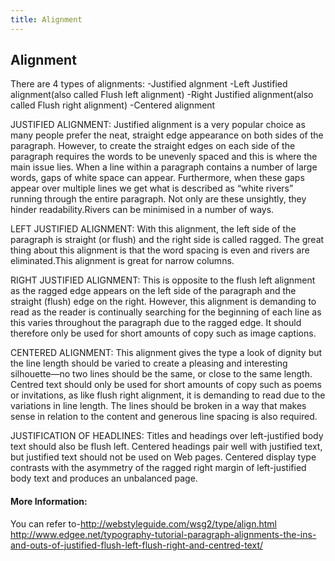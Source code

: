 ```yaml
---
title: Alignment
---
```

## Alignment
There are 4 types of alignments:
-Justified algnment
-Left Justified alignment(also called Flush left alignment)
-Right Justified alignment(also called Flush right alignment)
-Centered alignment

JUSTIFIED ALIGNMENT:
      Justified alignment is a very popular choice as many people prefer the neat, straight edge appearance on both sides of the paragraph. However, to create the straight edges on each side of the paragraph requires the words to be unevenly spaced and this is where the main issue lies. When a line within a paragraph contains a number of large words, gaps of white space can appear. Furthermore, when these gaps appear over multiple lines we get what is described as “white rivers” running through the entire paragraph. Not only are these unsightly, they hinder readability.Rivers can be minimised in a number of ways. 
      
LEFT JUSTIFIED ALIGNMENT:
      With this alignment, the left side of the paragraph is straight (or flush) and the right side is called ragged. The great thing about this alignment is that the word spacing is even and rivers are eliminated.This alignment is great for narrow columns.
      
RIGHT JUSTIFIED ALIGNMENT:
      This is opposite to the flush left alignment as the ragged edge appears on the left side of the paragraph and the straight (flush) edge on the right. However, this alignment is demanding to read as the reader is continually searching for the beginning of each line as this varies throughout the paragraph due to the ragged edge. It should therefore only be used for short amounts of copy such as image captions.
     
CENTERED ALIGNMENT:
       This alignment gives the type a look of dignity but the line length should be varied to create a pleasing and interesting silhouette—no two lines should be the same, or close to the same length. Centred text should only be used for short amounts of copy such as poems or invitations, as like flush right alignment, it is demanding to read due to the variations in line length. The lines should be broken in a way that makes sense in relation to the content and generous line spacing is also required.
      
JUSTIFICATION OF HEADLINES:
      Titles and headings over left-justified body text should also be flush left. Centered headings pair well with justified text, but justified text should not be used on Web pages. Centered display type contrasts with the asymmetry of the ragged right margin of left-justified body text and produces an unbalanced page.

#### More Information:
You can refer to-http://webstyleguide.com/wsg2/type/align.html
                  http://www.edgee.net/typography-tutorial-paragraph-alignments-the-ins-and-outs-of-justified-flush-left-flush-right-and-centred-text/


